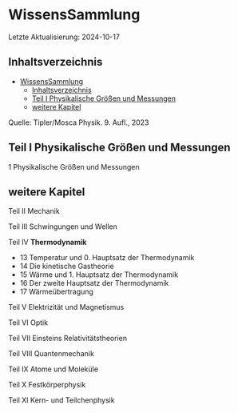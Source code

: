 # WissensSammlung

Letzte Aktualisierung: 2024-10-17

## Inhaltsverzeichnis

- [WissensSammlung](#wissenssammlung)
  - [Inhaltsverzeichnis](#inhaltsverzeichnis)
  - [Teil I Physikalische Größen und Messungen](#teil-i-physikalische-größen-und-messungen)
  - [weitere Kapitel](#weitere-kapitel)


Quelle: Tipler/Mosca Physik. 9. Aufl., 2023

## Teil I Physikalische Größen und Messungen

1 Physikalische Größen und Messungen

## weitere Kapitel

Teil II Mechanik

Teil III Schwingungen und Wellen

Teil IV **Thermodynamik**

- 13 Temperatur und 0. Hauptsatz der Thermodynamik
- 14 Die kinetische Gastheorie
- 15 Wärme und 1. Hauptsatz der Thermodynamik
- 16 Der zweite Hauptsatz der Thermodynamik
- 17 Wärmeübertragung


Teil V Elektrizität und Magnetismus

Teil VI Optik

Teil VII Einsteins Relativitätstheorien

Teil VIII Quantenmechanik

Teil IX Atome und Moleküle

Teil X Festkörperphysik

Teil XI Kern- und Teilchenphysik
